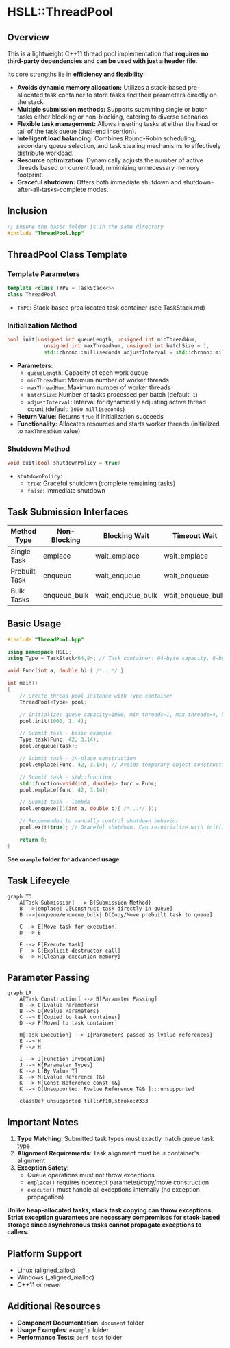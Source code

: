 # HSLL::ThreadPool

## Overview  

This is a lightweight C++11 thread pool implementation that **requires no third-party dependencies and can be used with just a header file**.  

Its core strengths lie in **efficiency and flexibility**:  
*   **Avoids dynamic memory allocation:** Utilizes a stack-based pre-allocated task container to store tasks and their parameters directly on the stack.  
*   **Multiple submission methods:** Supports submitting single or batch tasks either blocking or non-blocking, catering to diverse scenarios.  
*   **Flexible task management:** Allows inserting tasks at either the head or tail of the task queue (dual-end insertion).  
*   **Intelligent load balancing:** Combines Round-Robin scheduling, secondary queue selection, and task stealing mechanisms to effectively distribute workload.  
*   **Resource optimization:** Dynamically adjusts the number of active threads based on current load, minimizing unnecessary memory footprint.  
*   **Graceful shutdown:** Offers both immediate shutdown and shutdown-after-all-tasks-complete modes.

## Inclusion
```cpp
// Ensure the basic folder is in the same directory
#include "ThreadPool.hpp"
```

## ThreadPool Class Template

### Template Parameters
```cpp
template <class TYPE = TaskStack<>>
class ThreadPool
```
- `TYPE`: Stack-based preallocated task container (see TaskStack.md)


### Initialization Method
```cpp
bool init(unsigned int queueLength, unsigned int minThreadNum,
            unsigned int maxThreadNum, unsigned int batchSize = 1,
            std::chrono::milliseconds adjustInterval = std::chrono::milliseconds(3000))
```
- **Parameters**:  
  - `queueLength`: Capacity of each work queue  
  - `minThreadNum`: Minimum number of worker threads  
  - `maxThreadNum`: Maximum number of worker threads  
  - `batchSize`: Number of tasks processed per batch (default: `1`)  
  - `adjustInterval`: Interval for dynamically adjusting active thread count (default: `3000 milliseconds`)  
- **Return Value**: Returns `true` if initialization succeeds  
- **Functionality**: Allocates resources and starts worker threads (initialized to `maxThreadNum` value)  

### Shutdown Method
```cpp
void exit(bool shutdownPolicy = true)
```
- `shutdownPolicy`: 
  - `true`: Graceful shutdown (complete remaining tasks)
  - `false`: Immediate shutdown

## Task Submission Interfaces

| Method Type      | Non-Blocking | Blocking Wait | Timeout Wait  |
|------------------|--------------|---------------|---------------|
| Single Task      | emplace      | wait_emplace  | wait_emplace  |
| Prebuilt Task    | enqueue      | wait_enqueue  | wait_enqueue  |
| Bulk Tasks       | enqueue_bulk | wait_enqueue_bulk | wait_enqueue_bulk |

## Basic Usage
```cpp
#include "ThreadPool.hpp"

using namespace HSLL;
using Type = TaskStack<64,8>; // Task container: 64-byte capacity, 8-byte alignment

void Func(int a, double b) { /*...*/ }

int main()
{
    // Create thread pool instance with Type container
    ThreadPool<Type> pool;

    // Initialize: queue capacity=1000, min threads=1, max threads=4, batch size=1 (default)
    pool.init(1000, 1, 4); 

    // Submit task - basic example
    Type task(Func, 42, 3.14);
    pool.enqueue(task);

    // Submit task - in-place construction
    pool.emplace(Func, 42, 3.14); // Avoids temporary object construction

    // Submit task - std::function
    std::function<void(int, double)> func = Func;
    pool.emplace(func, 42, 3.14);

    // Submit task - lambda
    pool.enqueue([](int a, double b){ /*...*/ });

    // Recommended to manually control shutdown behavior
    pool.exit(true); // Graceful shutdown. Can reinitialize with init() later

    return 0;
}
```
**See `example` folder for advanced usage**

## Task Lifecycle
```mermaid
graph TD
    A[Task Submission] --> B{Submission Method}
    B -->|emplace| C[Construct task directly in queue]
    B -->|enqueue/enqueue_bulk| D[Copy/Move prebuilt task to queue]
    
    C --> E[Move task for execution]
    D --> E
    
    E --> F[Execute task]
    F --> G[Explicit destructor call]
    G --> H[Cleanup execution memory]
```

## Parameter Passing
```mermaid
graph LR
    A[Task Construction] --> B[Parameter Passing]
    B --> C{Lvalue Parameters}
    B --> D{Rvalue Parameters}
    C --> E[Copied to task container]
    D --> F[Moved to task container]
    
    H[Task Execution] --> I[Parameters passed as lvalue references]
    E --> H
    F --> H
    
    I --> J[Function Invocation]
    J --> K{Parameter Types}
    K --> L[By Value T]
    K --> M[Lvalue Reference T&]
    K --> N[Const Reference const T&]
    K --> O[Unsupported: Rvalue Reference T&& ]:::unsupported
    
    classDef unsupported fill:#f10,stroke:#333
```

## Important Notes
1. **Type Matching**: Submitted task types must exactly match queue task type
2. **Alignment Requirements**: Task alignment must be ≤ container's alignment
3. **Exception Safety**:
   - Queue operations must not throw exceptions
   - `emplace()` requires noexcept parameter/copy/move construction
   - `execute()` must handle all exceptions internally (no exception propagation)
   
**Unlike heap-allocated tasks, stack task copying can throw exceptions. Strict exception guarantees are necessary compromises for stack-based storage since asynchronous tasks cannot propagate exceptions to callers.**

## Platform Support
- Linux (aligned_alloc)
- Windows (_aligned_malloc)
- C++11 or newer

## Additional Resources
- **Component Documentation**: `document` folder
- **Usage Examples**: `example` folder
- **Performance Tests**: `perf test` folder
